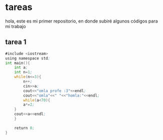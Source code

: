# tareas
hola, este es mi primer repositorio, en donde subiré algunos códigos para mi trabajo
## tarea 1
```asm
#include <iostream>
using namespace std;
int main(){
    int a;
    int n=1;
    while(n<=3){
        n++;
        cin>>a;
        cout<<"omla profe :3"<<endl;
        cout<<"omla"<<" "<<"homla:"<<endl;
        while(a<70){
        a*=2;
    }
    cout<<a<<endl;
    }
    
    return 0;
}
```